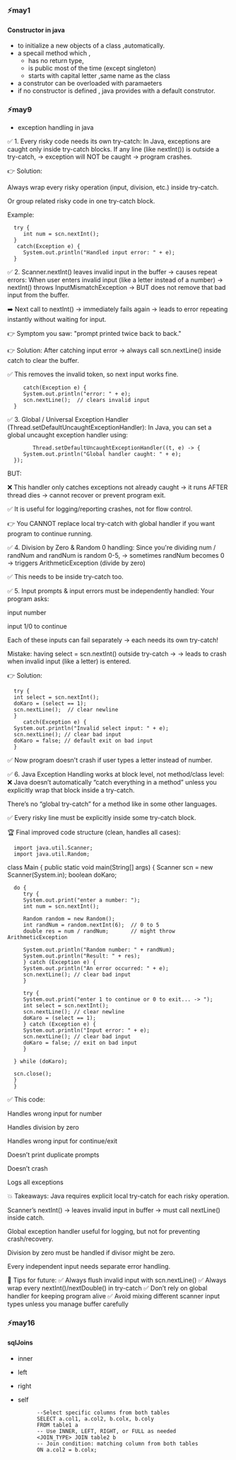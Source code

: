 ### ⚡may1

#### Constructor in java
  - to initialize a new objects of a class ,automatically.
  - a specail method which ,    
     - has no return type,
     - is public most of the time (except singleton)     
     - starts with capital letter ,same name as the class
  - a construtor can be overloaded with paramaeters
  - if no constructor is defined , java provides with a default construtor.


### ⚡may9

- exception handling in java 

✅ 1. Every risky code needs its own try-catch:
In Java, exceptions are caught only inside try-catch blocks.
If any line (like nextInt()) is outside a try-catch, → exception will NOT be caught → program crashes.

👉 Solution:

Always wrap every risky operation (input, division, etc.) inside try-catch.

Or group related risky code in one try-catch block.

Example:

      try {
         int num = scn.nextInt();
      }
       catch(Exception e) {
         System.out.println("Handled input error: " + e);
      } 
       
✅ 2. Scanner.nextInt() leaves invalid input in the buffer → causes repeat errors:
When user enters invalid input (like a letter instead of a number) → nextInt() throws InputMismatchException → BUT does not remove that bad input from the buffer.

➡️ Next call to nextInt() → immediately fails again → leads to error repeating instantly without waiting for input.

👉 Symptom you saw: "prompt printed twice back to back."

👉 Solution:
After catching input error → always call scn.nextLine() inside catch to clear the buffer.

✅ This removes the invalid token, so next input works fine.   
 
         catch(Exception e) {
         System.out.println("error: " + e);
         scn.nextLine();  // clears invalid input
      }

✅ 3. Global / Universal Exception Handler (Thread.setDefaultUncaughtExceptionHandler):
In Java, you can set a global uncaught exception handler using:   

            Thread.setDefaultUncaughtExceptionHandler((t, e) -> {
         System.out.println("Global handler caught: " + e);
      });

BUT:

❌ This handler only catches exceptions not already caught → it runs AFTER thread dies → cannot recover or prevent program exit.

✅ It is useful for logging/reporting crashes, not for flow control.

👉 You CANNOT replace local try-catch with global handler if you want program to continue running.

✅ 4. Division by Zero & Random 0 handling:
Since you're dividing num / randNum and randNum is random 0-5, → sometimes randNum becomes 0 → triggers ArithmeticException (divide by zero)

✅ This needs to be inside try-catch too.

✅ 5. Input prompts & input errors must be independently handled:
Your program asks:

input number

input 1/0 to continue

Each of these inputs can fail separately → each needs its own try-catch!

Mistake: having select = scn.nextInt() outside try-catch → → leads to crash when invalid input (like a letter) is entered.

👉 Solution:

      try {
      int select = scn.nextInt();
      doKaro = (select == 1);
      scn.nextLine();  // clear newline
      }
         catch(Exception e) {
      System.out.println("Invalid select input: " + e);
      scn.nextLine(); // clear bad input
      doKaro = false; // default exit on bad input
      }   

✅ Now program doesn't crash if user types a letter instead of number.

✅ 6. Java Exception Handling works at block level, not method/class level:
❌ Java doesn’t automatically “catch everything in a method” unless you explicitly wrap that block inside a try-catch.

There’s no “global try-catch” for a method like in some other languages.

✅ Every risky line must be explicitly inside some try-catch block.

🏆 Final improved code structure (clean, handles all cases):  
 
      import java.util.Scanner;
      import java.util.Random;

   class Main {
   public static void main(String[] args) {
      Scanner scn = new Scanner(System.in);
      boolean doKaro;

      do {
         try {
         System.out.print("enter a number: ");
         int num = scn.nextInt();

         Random random = new Random();
         int randNum = random.nextInt(6);  // 0 to 5
         double res = num / randNum;       // might throw ArithmeticException

         System.out.println("Random number: " + randNum);
         System.out.println("Result: " + res);
         } catch (Exception e) {
         System.out.println("An error occurred: " + e);
         scn.nextLine(); // clear bad input
         }

         try {
         System.out.print("enter 1 to continue or 0 to exit... -> ");
         int select = scn.nextInt();
         scn.nextLine(); // clear newline
         doKaro = (select == 1);
         } catch (Exception e) {
         System.out.println("Input error: " + e);
         scn.nextLine(); // clear bad input
         doKaro = false; // exit on bad input
         }

      } while (doKaro);

      scn.close();
      }
      }


✅ This code:

Handles wrong input for number

Handles division by zero

Handles wrong input for continue/exit

Doesn’t print duplicate prompts

Doesn’t crash

Logs all exceptions

💥 Takeaways:
Java requires explicit local try-catch for each risky operation.

Scanner’s nextInt() → leaves invalid input in buffer → must call nextLine() inside catch.

Global exception handler useful for logging, but not for preventing crash/recovery.

Division by zero must be handled if divisor might be zero.

Every independent input needs separate error handling.

📌 Tips for future:
✅ Always flush invalid input with scn.nextLine()
✅ Always wrap every nextInt()/nextDouble() in try-catch
✅ Don’t rely on global handler for keeping program alive
✅ Avoid mixing different scanner input types unless you manage buffer carefully

### ⚡may16

#### sqlJoins
- inner 
- left 
- right
- self

            --Select specific columns from both tables
            SELECT a.col1, a.col2, b.colx, b.coly
            FROM table1 a
            -- Use INNER, LEFT, RIGHT, or FULL as needed
            <JOIN_TYPE> JOIN table2 b
            -- Join condition: matching column from both tables
            ON a.col2 = b.colx;

      
